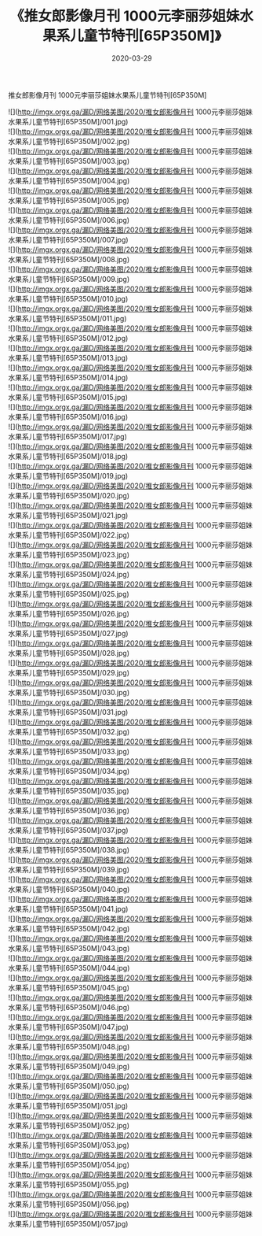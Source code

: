 ﻿---
layout: post
title:  《推女郎影像月刊 1000元李丽莎姐妹水果系儿童节特刊[65P350M]》
date:   2020-03-29
img: http://imgx.orgx.ga/漏D/网络美图/2020/推女郎影像月刊 1000元李丽莎姐妹水果系儿童节特刊[65P350M]/000.jpg
categories: [美女, 清纯, 唯美]
---

推女郎影像月刊 1000元李丽莎姐妹水果系儿童节特刊[65P350M]

  ![](http://imgx.orgx.ga/漏D/网络美图/2020/推女郎影像月刊 1000元李丽莎姐妹水果系儿童节特刊[65P350M]/001.jpg) <br> ![](http://imgx.orgx.ga/漏D/网络美图/2020/推女郎影像月刊 1000元李丽莎姐妹水果系儿童节特刊[65P350M]/002.jpg) <br> ![](http://imgx.orgx.ga/漏D/网络美图/2020/推女郎影像月刊 1000元李丽莎姐妹水果系儿童节特刊[65P350M]/003.jpg) <br> ![](http://imgx.orgx.ga/漏D/网络美图/2020/推女郎影像月刊 1000元李丽莎姐妹水果系儿童节特刊[65P350M]/004.jpg) <br> ![](http://imgx.orgx.ga/漏D/网络美图/2020/推女郎影像月刊 1000元李丽莎姐妹水果系儿童节特刊[65P350M]/005.jpg) <br> ![](http://imgx.orgx.ga/漏D/网络美图/2020/推女郎影像月刊 1000元李丽莎姐妹水果系儿童节特刊[65P350M]/006.jpg) <br> ![](http://imgx.orgx.ga/漏D/网络美图/2020/推女郎影像月刊 1000元李丽莎姐妹水果系儿童节特刊[65P350M]/007.jpg) <br> ![](http://imgx.orgx.ga/漏D/网络美图/2020/推女郎影像月刊 1000元李丽莎姐妹水果系儿童节特刊[65P350M]/008.jpg) <br> ![](http://imgx.orgx.ga/漏D/网络美图/2020/推女郎影像月刊 1000元李丽莎姐妹水果系儿童节特刊[65P350M]/009.jpg) <br> ![](http://imgx.orgx.ga/漏D/网络美图/2020/推女郎影像月刊 1000元李丽莎姐妹水果系儿童节特刊[65P350M]/010.jpg) <br> ![](http://imgx.orgx.ga/漏D/网络美图/2020/推女郎影像月刊 1000元李丽莎姐妹水果系儿童节特刊[65P350M]/011.jpg) <br> ![](http://imgx.orgx.ga/漏D/网络美图/2020/推女郎影像月刊 1000元李丽莎姐妹水果系儿童节特刊[65P350M]/012.jpg) <br> ![](http://imgx.orgx.ga/漏D/网络美图/2020/推女郎影像月刊 1000元李丽莎姐妹水果系儿童节特刊[65P350M]/013.jpg) <br> ![](http://imgx.orgx.ga/漏D/网络美图/2020/推女郎影像月刊 1000元李丽莎姐妹水果系儿童节特刊[65P350M]/014.jpg) <br> ![](http://imgx.orgx.ga/漏D/网络美图/2020/推女郎影像月刊 1000元李丽莎姐妹水果系儿童节特刊[65P350M]/015.jpg) <br> ![](http://imgx.orgx.ga/漏D/网络美图/2020/推女郎影像月刊 1000元李丽莎姐妹水果系儿童节特刊[65P350M]/016.jpg) <br> ![](http://imgx.orgx.ga/漏D/网络美图/2020/推女郎影像月刊 1000元李丽莎姐妹水果系儿童节特刊[65P350M]/017.jpg) <br> ![](http://imgx.orgx.ga/漏D/网络美图/2020/推女郎影像月刊 1000元李丽莎姐妹水果系儿童节特刊[65P350M]/018.jpg) <br> ![](http://imgx.orgx.ga/漏D/网络美图/2020/推女郎影像月刊 1000元李丽莎姐妹水果系儿童节特刊[65P350M]/019.jpg) <br> ![](http://imgx.orgx.ga/漏D/网络美图/2020/推女郎影像月刊 1000元李丽莎姐妹水果系儿童节特刊[65P350M]/020.jpg) <br> ![](http://imgx.orgx.ga/漏D/网络美图/2020/推女郎影像月刊 1000元李丽莎姐妹水果系儿童节特刊[65P350M]/021.jpg) <br> ![](http://imgx.orgx.ga/漏D/网络美图/2020/推女郎影像月刊 1000元李丽莎姐妹水果系儿童节特刊[65P350M]/022.jpg) <br> ![](http://imgx.orgx.ga/漏D/网络美图/2020/推女郎影像月刊 1000元李丽莎姐妹水果系儿童节特刊[65P350M]/023.jpg) <br> ![](http://imgx.orgx.ga/漏D/网络美图/2020/推女郎影像月刊 1000元李丽莎姐妹水果系儿童节特刊[65P350M]/024.jpg) <br> ![](http://imgx.orgx.ga/漏D/网络美图/2020/推女郎影像月刊 1000元李丽莎姐妹水果系儿童节特刊[65P350M]/025.jpg) <br> ![](http://imgx.orgx.ga/漏D/网络美图/2020/推女郎影像月刊 1000元李丽莎姐妹水果系儿童节特刊[65P350M]/026.jpg) <br> ![](http://imgx.orgx.ga/漏D/网络美图/2020/推女郎影像月刊 1000元李丽莎姐妹水果系儿童节特刊[65P350M]/027.jpg) <br> ![](http://imgx.orgx.ga/漏D/网络美图/2020/推女郎影像月刊 1000元李丽莎姐妹水果系儿童节特刊[65P350M]/028.jpg) <br> ![](http://imgx.orgx.ga/漏D/网络美图/2020/推女郎影像月刊 1000元李丽莎姐妹水果系儿童节特刊[65P350M]/029.jpg) <br> ![](http://imgx.orgx.ga/漏D/网络美图/2020/推女郎影像月刊 1000元李丽莎姐妹水果系儿童节特刊[65P350M]/030.jpg) <br> ![](http://imgx.orgx.ga/漏D/网络美图/2020/推女郎影像月刊 1000元李丽莎姐妹水果系儿童节特刊[65P350M]/031.jpg) <br> ![](http://imgx.orgx.ga/漏D/网络美图/2020/推女郎影像月刊 1000元李丽莎姐妹水果系儿童节特刊[65P350M]/032.jpg) <br> ![](http://imgx.orgx.ga/漏D/网络美图/2020/推女郎影像月刊 1000元李丽莎姐妹水果系儿童节特刊[65P350M]/033.jpg) <br> ![](http://imgx.orgx.ga/漏D/网络美图/2020/推女郎影像月刊 1000元李丽莎姐妹水果系儿童节特刊[65P350M]/034.jpg) <br> ![](http://imgx.orgx.ga/漏D/网络美图/2020/推女郎影像月刊 1000元李丽莎姐妹水果系儿童节特刊[65P350M]/035.jpg) <br> ![](http://imgx.orgx.ga/漏D/网络美图/2020/推女郎影像月刊 1000元李丽莎姐妹水果系儿童节特刊[65P350M]/036.jpg) <br> ![](http://imgx.orgx.ga/漏D/网络美图/2020/推女郎影像月刊 1000元李丽莎姐妹水果系儿童节特刊[65P350M]/037.jpg) <br> ![](http://imgx.orgx.ga/漏D/网络美图/2020/推女郎影像月刊 1000元李丽莎姐妹水果系儿童节特刊[65P350M]/038.jpg) <br> ![](http://imgx.orgx.ga/漏D/网络美图/2020/推女郎影像月刊 1000元李丽莎姐妹水果系儿童节特刊[65P350M]/039.jpg) <br> ![](http://imgx.orgx.ga/漏D/网络美图/2020/推女郎影像月刊 1000元李丽莎姐妹水果系儿童节特刊[65P350M]/040.jpg) <br> ![](http://imgx.orgx.ga/漏D/网络美图/2020/推女郎影像月刊 1000元李丽莎姐妹水果系儿童节特刊[65P350M]/041.jpg) <br> ![](http://imgx.orgx.ga/漏D/网络美图/2020/推女郎影像月刊 1000元李丽莎姐妹水果系儿童节特刊[65P350M]/042.jpg) <br> ![](http://imgx.orgx.ga/漏D/网络美图/2020/推女郎影像月刊 1000元李丽莎姐妹水果系儿童节特刊[65P350M]/043.jpg) <br> ![](http://imgx.orgx.ga/漏D/网络美图/2020/推女郎影像月刊 1000元李丽莎姐妹水果系儿童节特刊[65P350M]/044.jpg) <br> ![](http://imgx.orgx.ga/漏D/网络美图/2020/推女郎影像月刊 1000元李丽莎姐妹水果系儿童节特刊[65P350M]/045.jpg) <br> ![](http://imgx.orgx.ga/漏D/网络美图/2020/推女郎影像月刊 1000元李丽莎姐妹水果系儿童节特刊[65P350M]/046.jpg) <br> ![](http://imgx.orgx.ga/漏D/网络美图/2020/推女郎影像月刊 1000元李丽莎姐妹水果系儿童节特刊[65P350M]/047.jpg) <br> ![](http://imgx.orgx.ga/漏D/网络美图/2020/推女郎影像月刊 1000元李丽莎姐妹水果系儿童节特刊[65P350M]/048.jpg) <br> ![](http://imgx.orgx.ga/漏D/网络美图/2020/推女郎影像月刊 1000元李丽莎姐妹水果系儿童节特刊[65P350M]/049.jpg) <br> ![](http://imgx.orgx.ga/漏D/网络美图/2020/推女郎影像月刊 1000元李丽莎姐妹水果系儿童节特刊[65P350M]/050.jpg) <br> ![](http://imgx.orgx.ga/漏D/网络美图/2020/推女郎影像月刊 1000元李丽莎姐妹水果系儿童节特刊[65P350M]/051.jpg) <br> ![](http://imgx.orgx.ga/漏D/网络美图/2020/推女郎影像月刊 1000元李丽莎姐妹水果系儿童节特刊[65P350M]/052.jpg) <br> ![](http://imgx.orgx.ga/漏D/网络美图/2020/推女郎影像月刊 1000元李丽莎姐妹水果系儿童节特刊[65P350M]/053.jpg) <br> ![](http://imgx.orgx.ga/漏D/网络美图/2020/推女郎影像月刊 1000元李丽莎姐妹水果系儿童节特刊[65P350M]/054.jpg) <br> ![](http://imgx.orgx.ga/漏D/网络美图/2020/推女郎影像月刊 1000元李丽莎姐妹水果系儿童节特刊[65P350M]/055.jpg) <br> ![](http://imgx.orgx.ga/漏D/网络美图/2020/推女郎影像月刊 1000元李丽莎姐妹水果系儿童节特刊[65P350M]/056.jpg) <br> ![](http://imgx.orgx.ga/漏D/网络美图/2020/推女郎影像月刊 1000元李丽莎姐妹水果系儿童节特刊[65P350M]/057.jpg) <br>